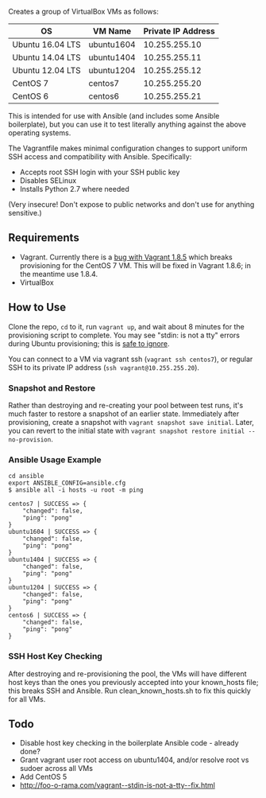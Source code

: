 Creates a group of VirtualBox VMs as follows:

| OS               | VM Name    | Private IP Address |
|------------------|------------|--------------------|
| Ubuntu 16.04 LTS | ubuntu1604 | 10.255.255.10      |
| Ubuntu 14.04 LTS | ubuntu1404 | 10.255.255.11      |
| Ubuntu 12.04 LTS | ubuntu1204 | 10.255.255.12      |
| CentOS 7         | centos7    | 10.255.255.20      |
| CentOS 6         | centos6    | 10.255.255.21      |

This is intended for use with Ansible (and includes some Ansible boilerplate), but you can use it to test literally anything against the above operating systems.

The Vagrantfile makes minimal configuration changes to support uniform SSH access and compatibility with Ansible. Specifically:
- Accepts root SSH login with your SSH public key
- Disables SELinux
- Installs Python 2.7 where needed

(Very insecure! Don't expose to public networks and don't use for anything sensitive.)

## Requirements
- Vagrant. Currently there is a [bug with Vagrant 1.8.5](https://github.com/mitchellh/vagrant/issues/7610) which breaks provisioning for the CentOS 7 VM. This will be fixed in Vagrant 1.8.6; in the meantime use 1.8.4.
- VirtualBox

## How to Use
Clone the repo, `cd` to it, run `vagrant up`, and wait about 8 minutes for the provisioning script to complete. You may see "stdin: is not a tty" errors during Ubuntu provisioning; this is [safe to ignore](http://foo-o-rama.com/vagrant--stdin-is-not-a-tty--fix.html).

You can connect to a VM via vagrant ssh (`vagrant ssh centos7`), or regular SSH to its private IP address (`ssh vagrant@10.255.255.20`).

### Snapshot and Restore
Rather than destroying and re-creating your pool between test runs, it's much faster to restore a snapshot of an earlier state. Immediately after provisioning, create a snapshot with `vagrant snapshot save initial`. Later, you can revert to the initial state with `vagrant snapshot restore initial --no-provision`.

### Ansible Usage Example
```
cd ansible
export ANSIBLE_CONFIG=ansible.cfg
$ ansible all -i hosts -u root -m ping

centos7 | SUCCESS => {
    "changed": false,
    "ping": "pong"
}
ubuntu1604 | SUCCESS => {
    "changed": false,
    "ping": "pong"
}
ubuntu1404 | SUCCESS => {
    "changed": false,
    "ping": "pong"
}
ubuntu1204 | SUCCESS => {
    "changed": false,
    "ping": "pong"
}
centos6 | SUCCESS => {
    "changed": false,
    "ping": "pong"
}
```

### SSH Host Key Checking
After destroying and re-provisioning the pool, the VMs will have different host keys than the ones you previously accepted into your known_hosts file; this breaks SSH and Ansible. Run clean_known_hosts.sh to fix this quickly for all VMs.

## Todo
- Disable host key checking in the boilerplate Ansible code - already done?
- Grant vagrant user root access on ubuntu1404, and/or resolve root vs sudoer across all VMs
- Add CentOS 5
- http://foo-o-rama.com/vagrant--stdin-is-not-a-tty--fix.html
